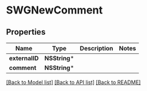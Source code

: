 # SWGNewComment

## Properties
Name | Type | Description | Notes
------------ | ------------- | ------------- | -------------
**externalID** | **NSString*** |  | 
**comment** | **NSString*** |  | 

[[Back to Model list]](../README.md#documentation-for-models) [[Back to API list]](../README.md#documentation-for-api-endpoints) [[Back to README]](../README.md)


